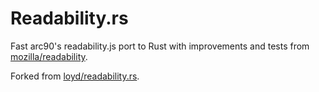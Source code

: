 Readability.rs
==============

Fast arc90's readability.js port to Rust with improvements and tests from [mozilla/readability](https://github.com/mozilla/readability).

Forked from [loyd/readability.rs](https://github.com/loyd/readability.rs).
